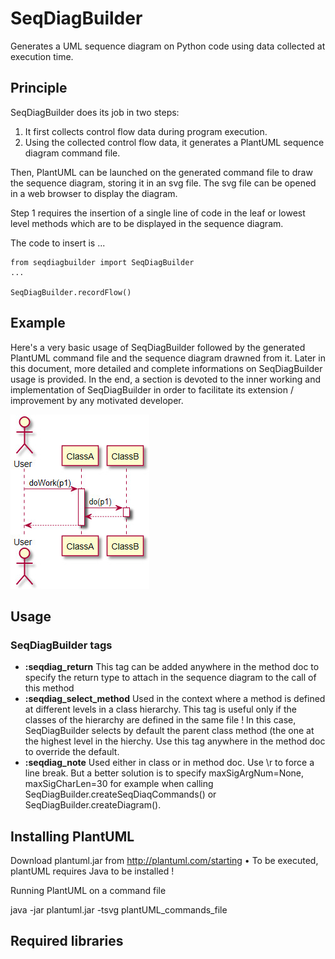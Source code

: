 
# SeqDiagBuilder

Generates a UML sequence diagram on Python code using data collected at execution time.

## Principle

SeqDiagBuilder does its job in two steps:
1. It first collects control flow data during program execution.
2. Using the collected control flow data, it generates a PlantUML sequence diagram command file.

Then, PlantUML can be launched on the generated command file to draw the sequence diagram, storing it in an svg file. The svg file can be opened in a web browser to display the diagram.

Step 1 requires the insertion of a single line of code in the leaf or lowest level methods which are to be displayed in the sequence diagram.

The code to insert is
...

    from seqdiagbuilder import SeqDiagBuilder
    ...

    SeqDiagBuilder.recordFlow()


## Example
Here's a very basic usage of SeqDiagBuilder followed by the generated PlantUML command file and the sequence diagram drawned from it. Later in this document, more detailed and complete informations on SeqDiagBuilder usage is provided. In the end, a section is devoted to the inner working and implementation of SeqDiagBuilder in order to facilitate its extension / improvement by any motivated developer.

![](doc/basic_usage_seq_diagr.jpg)

## Usage

### SeqDiagBuilder tags
* **:seqdiag_return** This tag can be added anywhere in the method doc to specify the return type to attach in the sequence diagram to the call of this method
* **:seqdiag_select_method** Used in the context where a method is defined at different levels in a class hierarchy. This tag is useful only if the classes of the hierarchy are defined in the same file ! In this case, SeqDiagBuilder selects by default the parent class method (the one at the highest level in the hierchy. Use this tag anywhere in the method doc to override the default.
* **:seqdiag_note** Used either in class or in method doc. Use \r to force a line break. But a better solution is to specify maxSigArgNum=None, maxSigCharLen=30 for example when calling SeqDiagBuilder.createSeqDiaqCommands() or SeqDiagBuilder.createDiagram().
## Installing PlantUML

Download plantuml.jar from http://plantuml.com/starting
• To be executed, plantUML requires Java to be installed !

Running PlantUML on a command file

java -jar plantuml.jar -tsvg plantUML_commands_file

## Required libraries
